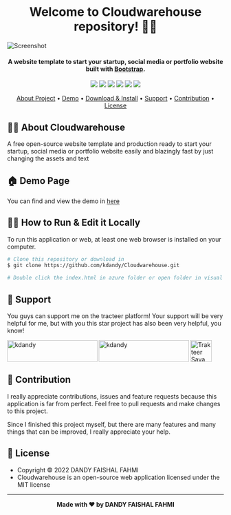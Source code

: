 <h1 align="center">Welcome to Cloudwarehouse repository! 👋🏻</h1>

![Screenshot](https://github.com/kdandy/houzz/assets/50922642/30490186-df18-4958-b787-89207503da0a)


<p></p>

<h4 align="center">A website template to start your startup, social media or portfolio website built with <a href="https://getbootstrap.com/" target="_blank">Bootstrap</a>.
</h4>

<p></p>

<p align="center">
	<img src="https://img.shields.io/github/issues/kdandy/Cloudwarehouse?style=flat-square">
	<img src="https://img.shields.io/github/stars/kdandy/Cloudwarehouse?style=flat-square"> 
	<img src="https://img.shields.io/github/forks/kdandy/Cloudwarehouse?style=flat-square">
	<img src="https://img.shields.io/github/license/kdandy/Cloudwarehouse?style=flat-square">
	<img src="https://img.shields.io/badge/maintained%3F-no-red.svg?style=flat-square">
	<img src="https://img.shields.io/github/followers/kdandy.svg?style=flat-square&label=followers">
</p>

<p align="center">
  <a href="#about">About Project</a> •
  <a href="#demo">Demo</a> •
  <a href="#download">Download & Install</a> •
  <a href="#support">Support</a> •
  <a href="#contribution">Contribution</a> •
  <a href="#license">License</a>
</p>

<p></p>

<h2 id="about">🐱‍🏍 About Cloudwarehouse</h2>
A free open-source website template and production ready to start your startup, social media or portfolio website easily and blazingly fast by just changing the assets and text

<p></p>

<h2 id="demo">🏠 Demo Page</h2>

You can find and view the demo in [here](https://cloudwarehouse.netlify.app/)

<p></p>

<h2 id="download">🐱‍💻 How to Run & Edit it Locally</h2>

To run this application or web, at least one web browser is installed on your computer.

```bash
# Clone this repository or download in
$ git clone https://github.com/kdandy/Cloudwarehouse.git

# Double click the index.html in azure folder or open folder in visual studio code or another IDE you use to edit it!

```

<p></p>

<h2 id="support">💌 Support</h2>

You guys can support me on the tracteer platform! Your support will be very helpful for me, but with you this star project has also been very helpful, you know!

<p></p>

<a href="https://trakteer.id/kdandy" target="_blank"><img id="wse-buttons-preview" src="https://cdn.trakteer.id/images/embed/trbtn-red-5.png" height="50" style="border:0px;height:50px;" alt="Trakteer Saya"></a><a href="https://www.buymeacoffee.com/kdandy"> <img align="left" src="https://cdn.buymeacoffee.com/buttons/v2/default-yellow.png" height="50" width="210" alt="kdandy" /></a><a href="https://ko-fi.com/kdandy"> <img align="left" src="https://cdn.ko-fi.com/cdn/kofi3.png?v=3" height="50" width="210" alt="kdandy" /></a><p></p>

<h2 id="contribution">🤝 Contribution</h2>

I really appreciate contributions, issues and feature requests because this application is far from perfect. Feel free to pull requests and make changes to this project.

Since I finished this project myself, but there are many features and many things that can be improved, I really appreciate your help.

<p></p>

<h2 id="license">📝 License</h2>

- Copyright © 2022 DANDY FAISHAL FAHMI
- Cloudwarehouse is an open-source web application licensed under the MIT license

---

**<p align="center">Made with ❤️ by DANDY FAISHAL FAHMI</p>**
